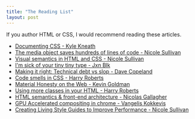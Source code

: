 ```yaml
---
title: "The Reading List"
layout: post
---
```


<p class="intro">
  If you author HTML or CSS, I would recommend reading these articles.
</p>
<section class="reading-list bt">
  <ul class="list">
    <li class="mbs">
      <a href="http://warpspire.com/posts/kss/" title="KSS" class="text-link">
        Documenting CSS
        <span class="small db">- Kyle Kneath</span>
      </a>
    </li>
    <li class="mbs">
      <a href="http://www.stubbornella.org/content/2010/06/25/the-media-object-saves-hundreds-of-lines-of-code/"  class="text-link"
        title="Nicole Sullivan - The media object">
        The media object saves hundreds of lines of code
        <span class="small db">- Nicole Sullivan</span>
      </a>
    </li>
    <li class="mbs">
      <a href="http://www.stubbornella.org/content/2010/06/12/visual-semantics-in-html-and-css/" class="text-link">
        Visual semantics in HTML and CSS
        <span class="small db">- Nicole Sullivan</span>
      </a>
    </li>
    <li class="mbs">
      <a href="http://jxnblk.tumblr.com/post/41796724549/im-sick-of-your-tiny-tiny-type" class="text-link">
        I'm sick of your tiny tiny type
        <span class="small db">- Jxn Blk</span>
      </a>
    </li>
    <li class="mbs">
      <a class="text-link" href="http://www.naildrivin5.com/blog/2012/10/05/making-it-right-technical-debt-vs-slop.html">
        Making it right: Technical debt vs slop
        <span class="small db">- Dave Copeland</span>
      </a>
    </li>
    <li class="mbs">
      <a href="http://csswizardry.com/2012/11/code-smells-in-css/" class="text-link">
        Code smells in CSS
        <span class="small db">- Harry Roberts</span>
      </a>
    </li>
    <li class="mbs">
      <a href="http://alistapart.com/article/material-honesty-on-the-web"
         title="Material Honesty on the Web"
         class="text-link">
         Material Honesty on the Web
         <span class="small db">- Kevin Goldman</span>
      </a>
    </li>
    <li class="mbs">
      <a href="http://csswizardry.com/2012/10/a-classless-class-on-using-more-classes-in-your-html/" class="text-link">
        Using more classes in your HTML
        <span class="small db">- Harry Roberts</span>
      </a>
    </li>
    <li class="mbs">
      <a href="http://nicolasgallagher.com/about-html-semantics-front-end-architecture/"
        title="Nicolas Gallagher - About HTML semantics and front-end architecture" class="text-link">
        HTML semantics &amp; front-end architecture
        <span class="small db">- Nicolas Gallagher</span>
      </a>
    </li>
    <li class="mbs">
      <a href="http://www.chromium.org/developers/design-documents/gpu-accelerated-compositing-in-chrome"
         title="GPU Accelerated compositing in chrome"
         class="text-link">
         GPU Accelerated compositing in chrome
         <span class="small db">- Vangelis Kokkevis</span>
      </a>
    </li>
    <li class="mbs">
      <a href="http://www.slideshare.net/stubbornella/styleguide-jsconf"
         title="Creating Living Style Guides to Improve Performance"
         class="text-link">
         Creating Living Style Guides to Improve Performance
         <span class="small db">- Nicole Sullivan</span>
      </a>
    </li>
  </ul>
</section>
